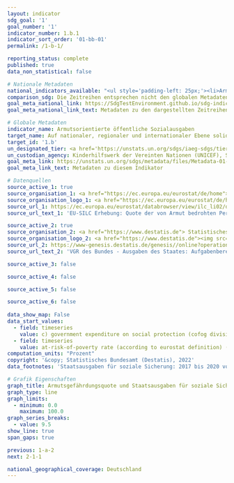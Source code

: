 ```yaml
---
layout: indicator    
sdg_goal: '1'    
goal_number: '1'    
indicator_number: 1.b.1    
indicator_sort_order: '01-bb-01'    
permalink: /1-b-1/    

reporting_status: complete    
published: true    
data_non_statistical: false    

# Nationale Metadaten    
national_indicators_available: "<ul style='padding-left: 25px;'><li>Armutsgefährdungsquote</li> <li> Staatsausgaben für soziale Sicherung</li></ul>"    
comparison_sdg: Die Zeitreihen entsprechen nicht den globalen Metadaten, bieten aber zusätzliche Informationen.    
goal_meta_national_link: https://SdgTestEnvironment.github.io/sdg-indicators/public/MetaDe/1.b.1.pdf    
goal_meta_national_link_text: Metadaten zu den dargestellten Zeitreihen    

# Globale Metadaten    
indicator_name: Armutsorientierte öffentliche Sozialausgaben    
target_name: Auf nationaler, regionaler und internationaler Ebene solide politische Rahmen auf der Grundlage armutsorientierter und geschlechtersensibler Entwicklungsstrategien schaffen, um beschleunigte Investitionen in Maßnahmen zur Beseitigung der Armut zu unterstützen    
target_id: '1.b'    
un_designated_tier: <a href='https://unstats.un.org/sdgs/iaeg-sdgs/tier-classification/' title='Klicken Sie hier um weitere Informationen zur UN-Tier-Klassifikation zu erhalten.'  target='_blank'>Tier II</a>    
un_custodian_agency: Kinderhilfswerk der Vereinten Nationen (UNICEF), Save the Children    
goal_meta_link: https://unstats.un.org/sdgs/metadata/files/Metadata-01-0b-01.pdf    
goal_meta_link_text: Metadaten zu diesem Indikator        

# Datenquellen
source_active_1: true
source_organisation_1: <a href="https://ec.europa.eu/eurostat/de/home"> Statisches Amt der Europäischen Union (Eurostat) </a>
source_organisation_logo_1: <a href="https://ec.europa.eu/eurostat/de/home"><img src="https://g205sdgs.github.io/sdg-indicators/public/OrgImgDe/eurostat.png" alt="Logo eurostat" style="height:60px; width:148px"/></a>
source_url_1: https://ec.europa.eu/eurostat/databrowser/view/ilc_li02/default/table?lang=de
source_url_text_1: 'EU-SILC Erhebung: Quote der von Armut bedrohten Personen - Eurostat Tabelle [ilc_li02]'

source_active_2: true
source_organisation_2: <a href="https://www.destatis.de"> Statistisches Bundesamt (Destatis) </a>
source_organisation_logo_2: <a href="https://www.destatis.de"><img src="https://g205sdgs.github.io/sdg-indicators/public/OrgImgDe/destatis.png" alt="Logo destatis" style="height:60px; width:148px"/></a>
source_url_2: https://www-genesis.destatis.de/genesis//online?operation=table&code=81000-0138&bypass=true&language=de
source_url_text_2: 'VGR des Bundes - Ausgaben des Staates: Aufgabenbereiche des Staates (COFOG) – GENESIS online 81000-0138'

source_active_3: false

source_active_4: false

source_active_5: false

source_active_6: false
    
data_show_map: False    
data_start_values: 
  - field: timeseries
    value: c) government expenditure on social protection (cofog division 10) (%)
  - field: timeseries
    value: at-risk-of-poverty rate (according to eurostat definition) (%)    
computation_units: "Prozent"    
copyright: '&copy; Statistisches Bundesamt (Destatis), 2022'    
data_footnotes: 'Staatsausgaben für soziale Sicherung: 2017 bis 2020 vorläufige Daten.<br>• Armutsgefährdungsquote: Die Ergebnisse ab 2020 sind nur eingeschränkt mit den Vorjahren vergleichbar. Weiterführende Informationen siehe "3. Data description" in den nationalen Metadaten.<br>• 2019 geschätzte Daten.'    

# Grafik Eigenschaften    
graph_title: Armutsgefährdungsquote und Staatsausgaben für soziale Sicherung    
graph_type: line    
graph_limits:
  - minimum: 0.0
    maximum: 100.0
graph_series_breaks:
  - value: 9.5
show_line: true
span_gaps: true    

previous: 1-a-2    
next: 2-1-1    

national_geographical_coverage: Deutschland    
---
```


<span></span>
